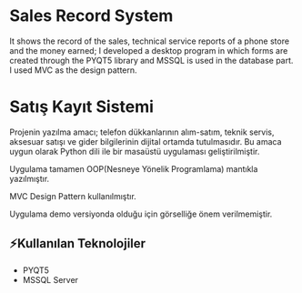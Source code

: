 # Sales Record System
It shows the record of the sales, technical service
reports of a phone store and the money earned; I
developed a desktop program in which forms are
created through the PYQT5 library and MSSQL is used
in the database part. I used MVC as the design pattern.

# Satış Kayıt Sistemi
<p>Projenin yazılma amacı; telefon dükkanlarının alım-satım, teknik servis, aksesuar satışı ve gider bilgilerinin dijital ortamda tutulmasıdır. Bu amaca uygun olarak Python dili ile bir masaüstü uygulaması geliştirilmiştir.</p>
<p>Uygulama tamamen OOP(Nesneye Yönelik Programlama) mantıkla yazılmıştır.</p>
<p>MVC Design Pattern kullanılmıştır.</p>
<p>Uygulama demo versiyonda olduğu için görselliğe önem verilmemiştir.</p>

## ⚡Kullanılan Teknolojiler
- PYQT5
- MSSQL Server

